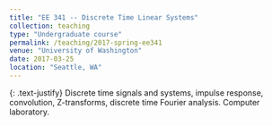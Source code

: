 ```yaml
---
title: "EE 341 -- Discrete Time Linear Systems"
collection: teaching
type: "Undergraduate course"
permalink: /teaching/2017-spring-ee341
venue: "University of Washington"
date: 2017-03-25
location: "Seattle, WA"
---
```

{: .text-justify}
Discrete time signals and systems, impulse response, convolution, Z-transforms, discrete time Fourier analysis. Computer laboratory.
